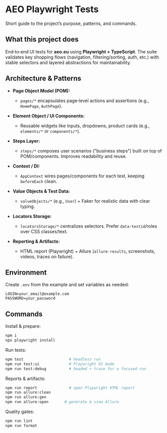 # AEO Playwright Tests

Short guide to the project’s purpose, patterns, and commands.

## What this project does

End‑to‑end UI tests for **aeo.eu** using **Playwright + TypeScript**. The suite validates key shopping flows (navigation, filtering/sorting, auth, etc.) with stable selectors and layered abstractions for maintainability.

## Architecture & Patterns

- **Page Object Model (POM):**
  - `pages/*` encapsulates page‑level actions and assertions (e.g., `HomePage`, `AuthPage`).

- **Element Object / UI Components:**
  - Reusable widgets like inputs, dropdowns, product cards (e.g., `elements/*` or `components/*`).

- **Steps Layer:**
  - `steps/*` composes user scenarios ("business steps") built on top of POM/components. Improves readability and reuse.

- **Context / DI:**
  - `AppContext` wires pages/components for each test, keeping `beforeEach` clean.

- **Value Objects & Test Data:**
  - `valueObjects/*` (e.g., `User`) + Faker for realistic data with clear typing.

- **Locators Storage:**
  - `locatorsStorage/*` centralizes selectors. Prefer `data-testid`/roles over CSS classes/text.

- **Reporting & Artifacts:**
  - HTML report (Playwright) + Allure (`allure-results`, screenshots, videos, traces on failure).

## Environment

Create `.env` from the example and set variables as needed:

```
LOGIN=your_email@example.com
PASSWORD=your_password
```

## Commands

Install & prepare:

```bash
npm i
npx playwright install
```

Run tests:

```bash
npm test                    # headless run
npm run test:ui             # Playwright UI mode
npm run test:debug          # headed + trace for a focused run
```

Reports & artifacts:

```bash
npm run report              # open Playwright HTML report
npm run allure:clean
npm run allure:gen
npm run allure:open       # generate & view Allure
```

Quality gates:

```bash
npm run lint
npm run format
```

